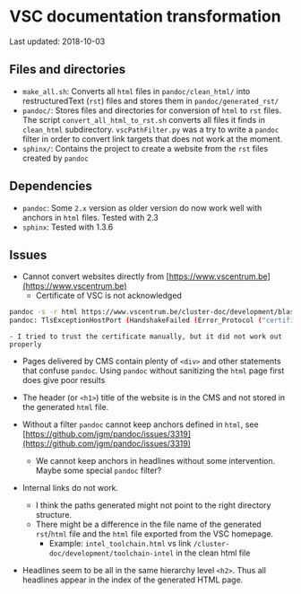 # VSC documentation transformation

Last updated: 2018-10-03

## Files and directories

- `make_all.sh`: Converts all `html` files in `pandoc/clean_html/` into restructuredText (`rst`) files and stores them in `pandoc/generated_rst/`
- `pandoc/`: Stores files and directories for conversion of `html` to `rst` files. The script `convert_all_html_to_rst.sh` converts all files it finds in `clean_html` subdirectory. `vscPathFilter.py` was a try to write a `pandoc` filter in order to convert link targets that does not work at the moment.
- `sphinx/`: Contains the project to create a website from the `rst` files created by `pandoc` 

## Dependencies

- `pandoc`: Some `2.x` version as older version do now work well with anchors in `html` files. Tested with 2.3
- `sphinx`: Tested with 1.3.6

## Issues 

- Cannot convert websites directly from [https://www.vscentrum.be](https://www.vscentrum.be)
    - Certificate of VSC is not acknowledged
```bash
pandoc -s -r html https://www.vscentrum.be/cluster-doc/development/blas-lapack -o example12.text
pandoc: TlsExceptionHostPort (HandshakeFailed (Error_Protocol ("certificate has unknown CA",True,UnknownCa))) "www.vscentrum.be" 443
```
    - I tried to trust the certificate manually, but it did not work out properly

- Pages delivered by CMS contain plenty of `<div>` and other statements that confuse `pandoc`. Using `pandoc` without sanitizing the `html` page first does give poor results

- The header (or `<h1>`) title of the website is in the CMS and not stored in the generated `html` file.
- Without a filter `pandoc` cannot keep anchors defined in `html`, see [https://github.com/jgm/pandoc/issues/3319](https://github.com/jgm/pandoc/issues/3319)
    - We cannot keep anchors in headlines without some intervention. Maybe some special `pandoc` filter?
- Internal links do not work. 
    - I think the paths generated might not point to the right directory structure.
    - There might be a difference in the file name of the generated `rst`/`html` file and the `html` file exported from the VSC homepage.
        - Example: `intel_toolchain.html` vs link `/cluster-doc/development/toolchain-intel` in the clean html file
- Headlines seem to be all in the same hierarchy level `<h2>`. Thus all headlines appear in the index of the generated HTML page.
